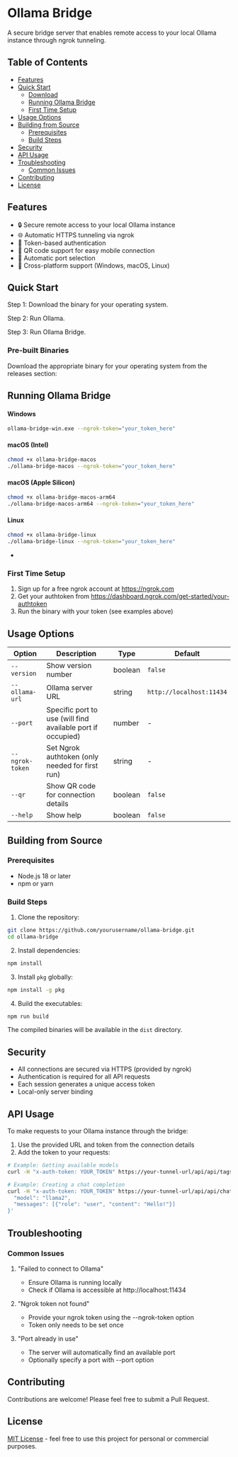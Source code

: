 # Ollama Bridge

A secure bridge server that enables remote access to your local Ollama instance through ngrok tunneling.

## Table of Contents
- [Features](#features)
- [Quick Start](#quick-start)
  - [Download](#pre-built-binaries)
  - [Running Ollama Bridge](#running-ollama-bridge)
  - [First Time Setup](#first-time-setup)
- [Usage Options](#usage-options)
- [Building from Source](#building-from-source)
  - [Prerequisites](#prerequisites)
  - [Build Steps](#build-steps)
- [Security](#security)
- [API Usage](#api-usage)
- [Troubleshooting](#troubleshooting)
  - [Common Issues](#common-issues)
- [Contributing](#contributing)
- [License](#license)

## Features

- 🔒 Secure remote access to your local Ollama instance
- 🌐 Automatic HTTPS tunneling via ngrok
- 🔑 Token-based authentication
- 📱 QR code support for easy mobile connection
- 🔄 Automatic port selection
- 🚀 Cross-platform support (Windows, macOS, Linux)

## Quick Start

Step 1: Download the binary for your operating system.

Step 2: Run Ollama.

Step 3: Run Ollama Bridge.

### Pre-built Binaries

Download the appropriate binary for your operating system from the releases section:

## Running Ollama Bridge

#### Windows
```bash
ollama-bridge-win.exe --ngrok-token="your_token_here"
```
#### macOS (Intel)
```bash
chmod +x ollama-bridge-macos
./ollama-bridge-macos --ngrok-token="your_token_here"
```
#### macOS (Apple Silicon)
```bash
chmod +x ollama-bridge-macos-arm64
./ollama-bridge-macos-arm64 --ngrok-token="your_token_here"
```
#### Linux
```bash
chmod +x ollama-bridge-linux
./ollama-bridge-linux --ngrok-token="your_token_here"
```

-

### First Time Setup

1. Sign up for a free ngrok account at https://ngrok.com
2. Get your authtoken from https://dashboard.ngrok.com/get-started/your-authtoken
3. Run the binary with your token (see examples above)


## Usage Options
| Option | Description | Type | Default |
|--------|-------------|------|---------|
| `--version` | Show version number | boolean | `false` |
| `--ollama-url` | Ollama server URL | string | `http://localhost:11434` |
| `--port` | Specific port to use (will find available port if occupied) | number | - |
| `--ngrok-token` | Set Ngrok authtoken (only needed for first run) | string | - |
| `--qr` | Show QR code for connection details | boolean | `false` |
| `--help` | Show help | boolean | `false` |


## Building from Source
### Prerequisites
- Node.js 18 or later
- npm or yarn

### Build Steps
1. Clone the repository:
```bash
git clone https://github.com/yourusername/ollama-bridge.git
cd ollama-bridge
```
2. Install dependencies:
```bash
npm install
```
3. Install `pkg` globally:
```bash
npm install -g pkg
```
4. Build the executables:
```bash
npm run build
```
The compiled binaries will be available in the `dist` directory.

## Security
- All connections are secured via HTTPS (provided by ngrok)
- Authentication is required for all API requests
- Each session generates a unique access token
- Local-only server binding

## API Usage
To make requests to your Ollama instance through the bridge:

1. Use the provided URL and token from the connection details
2. Add the token to your requests:
```bash
# Example: Getting available models
curl -H "x-auth-token: YOUR_TOKEN" https://your-tunnel-url/api/api/tags
```

```bash
# Example: Creating a chat completion
curl -H "x-auth-token: YOUR_TOKEN" https://your-tunnel-url/api/api/chat -d '{
  "model": "llama2",
  "messages": [{"role": "user", "content": "Hello!"}]
}'
```

## Troubleshooting
### Common Issues
1. "Failed to connect to Ollama"
   
   - Ensure Ollama is running locally
   - Check if Ollama is accessible at http://localhost:11434
2. "Ngrok token not found"
   
   - Provide your ngrok token using the --ngrok-token option
   - Token only needs to be set once
3. "Port already in use"
   
   - The server will automatically find an available port
   - Optionally specify a port with --port option

## Contributing
Contributions are welcome! Please feel free to submit a Pull Request.

## License
[MIT License](LICENSE) - feel free to use this project for personal or commercial purposes.